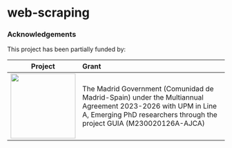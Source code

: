 # web-scraping


### Acknowledgements
This project has been partially funded by:

 | Project       | Grant |
 |   :---:      |      :---      |
 | <img src="https://github.com/user-attachments/assets/972921a9-d440-4366-b2a6-66f3a026983c" width="150"/> | The Madrid Government (Comunidad de Madrid-Spain) under the Multiannual Agreement 2023-2026 with UPM in Line A, Emerging PhD researchers through the project GUIA (M230020126A-AJCA) |


 
